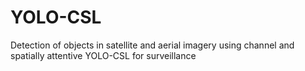 # YOLO-CSL
Detection of objects in satellite and aerial imagery using channel and  spatially attentive YOLO-CSL for surveillance

